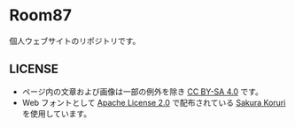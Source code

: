 # Room87
個人ウェブサイトのリポジトリです。

## LICENSE
- ページ内の文章および画像は一部の例外を除き [CC BY-SA 4.0](https://creativecommons.org/licenses/by-sa/4.0/) です。
-  Web フォントとして [Apache License 2.0](http://www.apache.org/licenses/LICENSE-2.0) で配布されている [Sakura Koruri](https://koruri.chillout.chat) を使用しています。
